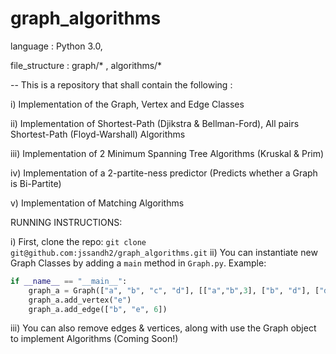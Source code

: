 # graph_algorithms
language : Python 3.0, 

file_structure : graph/* , algorithms/*

-- This is a repository that shall contain the following :

i) Implementation of the Graph, Vertex and Edge Classes

ii) Implementation of Shortest-Path (Djikstra & Bellman-Ford), All pairs Shortest-Path (Floyd-Warshall) Algorithms

iii) Implementation of 2 Minimum Spanning Tree Algorithms (Kruskal & Prim)

iv) Implementation of a 2-partite-ness predictor (Predicts whether a Graph is Bi-Partite)

v) Implementation of Matching Algorithms


RUNNING INSTRUCTIONS:

i) First, clone the repo: ``` git clone git@github.com:jssandh2/graph_algorithms.git ```
ii) You can instantiate new Graph Classes by adding a ```main``` method in ```Graph.py```. Example:
```Python
if __name__ == "__main__":
    graph_a = Graph(["a", "b", "c", "d"], [["a","b",3], ["b", "d"], ["d", "a", 2], ["a", "c", 5]]
    graph_a.add_vertex("e")
    graph_a.add_edge(["b", "e", 6])
```
iii) You can also remove edges & vertices, along with use the Graph object to implement Algorithms (Coming Soon!)
